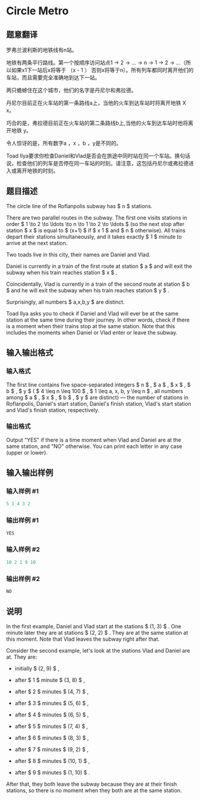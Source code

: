 # Circle Metro

## 题意翻译

罗弗兰波利斯的地铁线有n站。

地铁有两条平行路线。第一个按顺序访问站点1 → 2 → ... → n → 1 → 2 → ...（所以如果x1下一站后x将等于 （x - 1 ） 否则x将等于n）。所有列车都同时离开他们的车站，而且需要完全准确地到达下一站。

两只蟾蜍住在这个城市，他们的名字是丹尼尔和弗拉德。

丹尼尔目前正在火车站的第一条路线a上，当他的火车到达车站时将离开地铁 X x。

巧合的是，弗拉德目前正在火车站的第二条路线b上,当他的火车到达车站时他将离开地铁 y。

令人惊讶的是，所有数字a ，x ，b ，y是不同的。

Toad Ilya要求你检查Daniel和Vlad是否会在旅途中同时站在同一个车站。换句话说，检查他们的列车是否停在同一车站的时刻。请注意，这包括丹尼尔或弗拉德进入或离开地铁的时刻。

## 题目描述

The circle line of the Roflanpolis subway has $ n $ stations.

There are two parallel routes in the subway. The first one visits stations in order $ 1 \to 2 \to \ldots \to n \to 1 \to 2 \to \ldots $ (so the next stop after station $ x $ is equal to $ (x+1) $ if $ x 1 $ and $ n $ otherwise). All trains depart their stations simultaneously, and it takes exactly $ 1 $ minute to arrive at the next station.

Two toads live in this city, their names are Daniel and Vlad.

Daniel is currently in a train of the first route at station $ a $ and will exit the subway when his train reaches station $ x $ .

Coincidentally, Vlad is currently in a train of the second route at station $ b $ and he will exit the subway when his train reaches station $ y $ .

Surprisingly, all numbers $ a,x,b,y $ are distinct.

Toad Ilya asks you to check if Daniel and Vlad will ever be at the same station at the same time during their journey. In other words, check if there is a moment when their trains stop at the same station. Note that this includes the moments when Daniel or Vlad enter or leave the subway.

## 输入输出格式

### 输入格式

The first line contains five space-separated integers $ n $ , $ a $ , $ x $ , $ b $ , $ y $ ( $ 4 \leq n \leq 100 $ , $ 1 \leq a, x, b, y \leq n $ , all numbers among $ a $ , $ x $ , $ b $ , $ y $ are distinct) — the number of stations in Roflanpolis, Daniel's start station, Daniel's finish station, Vlad's start station and Vlad's finish station, respectively.

### 输出格式

Output "YES" if there is a time moment when Vlad and Daniel are at the same station, and "NO" otherwise. You can print each letter in any case (upper or lower).

## 输入输出样例

### 输入样例 #1

```cpp
5 1 4 3 2

```
### 输出样例 #1

```cpp
YES

```
### 输入样例 #2

```cpp
10 2 1 9 10

```
### 输出样例 #2

```cpp
NO

```
## 说明

In the first example, Daniel and Vlad start at the stations $ (1, 3) $ . One minute later they are at stations $ (2, 2) $ . They are at the same station at this moment. Note that Vlad leaves the subway right after that.

Consider the second example, let's look at the stations Vlad and Daniel are at. They are:

- initially $ (2, 9) $ ,

- after $ 1 $ minute $ (3, 8) $ ,

- after $ 2 $ minutes $ (4, 7) $ ,

- after $ 3 $ minutes $ (5, 6) $ ,

- after $ 4 $ minutes $ (6, 5) $ ,

- after $ 5 $ minutes $ (7, 4) $ ,

- after $ 6 $ minutes $ (8, 3) $ ,

- after $ 7 $ minutes $ (9, 2) $ ,

- after $ 8 $ minutes $ (10, 1) $ ,

- after $ 9 $ minutes $ (1, 10) $ .

After that, they both leave the subway because they are at their finish stations, so there is no moment when they both are at the same station.

